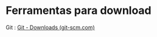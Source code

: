 # **Ferramentas para download**

  Git : [Git - Downloads (git-scm.com)](https://git-scm.com/downloads)

